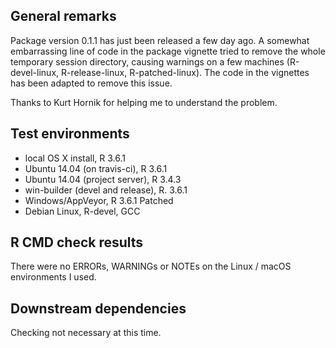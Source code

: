 ## General remarks

Package version 0.1.1 has just been released a few day ago. A somewhat embarrassing
line of code in the package vignette tried to remove the whole temporary session
directory, causing warnings on a few machines (R-devel-linux, R-release-linux,
R-patched-linux). The code in the vignettes has been adapted to remove this issue. 

Thanks to Kurt Hornik for helping me to understand the problem.


## Test environments

* local OS X install, R 3.6.1
* Ubuntu 14.04 (on travis-ci), R 3.6.1
* Ubuntu 14.04 (project server), R 3.4.3
* win-builder (devel and release), R. 3.6.1
* Windows/AppVeyor, R 3.6.1 Patched
* Debian Linux, R-devel, GCC


## R CMD check results

There were no ERRORs, WARNINGs or NOTEs on the Linux / macOS environments I used. 


## Downstream dependencies

Checking not necessary at this time.

